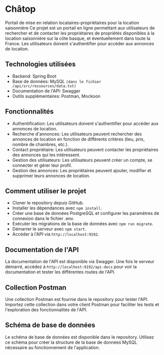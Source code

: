 # Châtop
Portail de mise en relation locataires-propriétaires pour la location saisonnière
Ce projet est un portail en ligne permettant aux utilisateurs de rechercher et de contacter les propriétaires de propriétés disponibles à la location saisonnière sur la côte basque, et éventuellement dans toute la France. Les utilisateurs doivent s'authentifier pour accéder aux annonces de location.

## Technologies utilisées
- Backend: Spring Boot
- Base de données: MySQL ```(dans le fichier /api/src/ressources/data.txt)```
- Documentation de l'API: Swagger
- Outils supplémentaires: Postman, Mockoon

## Fonctionnalités
- Authentification: Les utilisateurs doivent s'authentifier pour accéder aux annonces de location.
- Recherche d'annonces: Les utilisateurs peuvent rechercher des annonces de location en fonction de différents critères (lieu, prix, nombre de chambres, etc.).
- Contact propriétaire: Les utilisateurs peuvent contacter les propriétaires des annonces qui les intéressent.
- Gestion des utilisateurs: Les utilisateurs peuvent créer un compte, se connecter et gérer leur profil.
- Gestion des annonces: Les propriétaires peuvent ajouter, modifier et supprimer leurs annonces de location.

## Comment utiliser le projet
- Cloner le repository depuis GitHub.
- Installer les dépendances avec ```npm install```.
- Créer une base de données PostgreSQL et configurer les paramètres de connexion dans le fichier .env.
- Exécuter les migrations de la base de données avec ```npm run migrate```.
- Démarrer le serveur avec ```npm start```.
- Accéder à l'API via ```http://localhost:9192```.

## Documentation de l'API
La documentation de l'API est disponible via Swagger. Une fois le serveur démarré, accédez à ```http://localhost:9192/api-docs``` pour voir la documentation et tester les différentes routes de l'API.

## Collection Postman
Une collection Postman est fournie dans le repository pour tester l'API. Importez cette collection dans votre client Postman pour faciliter les tests et l'exploration des fonctionnalités de l'API.

## Schéma de base de données
Le schéma de base de données est disponible dans le repository. Utilisez ce schéma pour créer la structure de la base de données MySQL nécessaire au fonctionnement de l'application.
